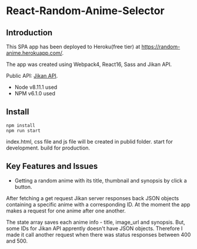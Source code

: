 # React-Random-Anime-Selector

## Introduction

This SPA app has been deployed to Heroku(free tier) at <a target="_blank" href="https://random-anime.herokuapp.com/">https://random-anime.herokuapp.com/</a>.

The app was created using Webpack4, React16, Sass and Jikan API.

Public API: <a target="_blank" href="https://jikan.moe/">Jikan API</a>.

* Node v8.11.1 used
* NPM v6.1.0 used

## Install

```
npm install
npm run start
```

index.html, css file and js file will be created in publid folder.
start for development.
build for production.

## Key Features and Issues

* Getting a random anime with its title, thumbnail and synopsis by click a button.

After fetching a get request Jikan server responses back JSON objects containing a specific anime with a corresponding ID. At the moment the app makes a request for one anime after one another.

The state array saves each anime info - title, image_url and synopsis. But, some IDs for Jikan API apprently doesn't have JSON objects. Therefore I made it call another request when there was status responses between 400 and 500.
